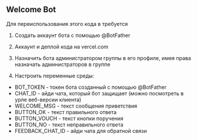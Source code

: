 ## Welcome Bot

Для переиспользования этого кода в требуется

1. Cоздать аккаунт бота с помощью @BotFather

2. Аккаунт и деплой кода на vercel.com

3. Назначить бота администратором группы в его профиле, имея права назначать администраторов в группе

4. Настроить переменные среды:

 - BOT_TOKEN - токен бота созданный с помощью @BotFather
 - CHAT_ID - айди чата, который бот защищает (можно посмотреть в урле веб-версии клиента)
 - WELCOME_MSG - текст сообщения приветствия
 - BUTTON_OK - текст правильного ответа
 - BUTTON_VOUCH - текст кнопки поручения
 - BUTTON_NO - текст неправильного ответа
 - FEEDBACK_CHAT_ID - айди чата для обратной связи
